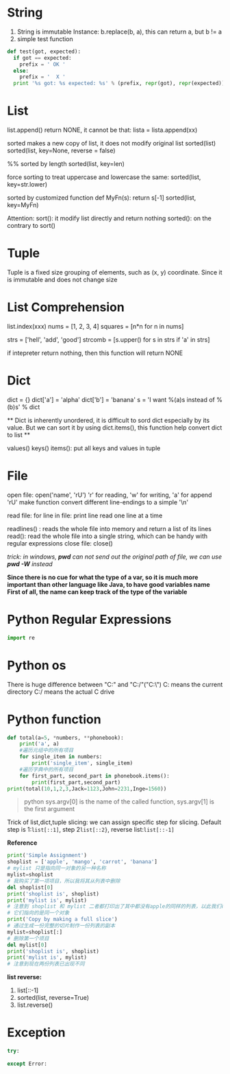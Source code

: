 # String
1. String is immutable
    Instance: b.replace(b, a), this can return a, but b != a
2. simple test function
```python
def test(got, expected):
  if got == expected:
    prefix = ' OK '
  else:
    prefix = '  X '
  print '%s got: %s expected: %s' % (prefix, repr(got), repr(expected))
```

# List
list.append() return NONE, it cannot be that: lista = lista.append(xx)

sorted makes a new copy of list, it does not modify original list
sorted(list)
sorted(list, key=None, reverse = false)

%% sorted by length
sorted(list, key=len)

force sorting to treat uppercase and lowercase the same:
sorted(list, key=str.lower)

sorted by customized function
def MyFn(s):
    return s[-1]
sorted(list, key=MyFn)

Attention:
sort(): it modify list directly and return nothing
sorted(): on the contrary to sort()

# Tuple
Tuple is a fixed size grouping of elements, such as (x, y) coordinate.
Since it is immutable and does not change size

# List Comprehension

list.index(xxx)
nums = [1, 2, 3, 4]
squares = [n*n for n in nums]

strs = ['hell', 'add', 'good']
strcomb = [s.upper() for s in strs if 'a' in strs]

if intepreter return nothing, then this function will return NONE

# Dict
dict = {}
dict['a'] = 'alpha'
dict['b'] = 'banana'
s = 'I want %(a)s instead of %(b)s' % dict

** Dict is inherently unordered, it is difficult to sord dict especially by its value. But we can sort it by using dict.items(), this function help convert dict to list **


values()
keys()
items(): put all keys and values in tuple

# File
open file:
open('name', 'rU')
'r' for reading, 'w' for writing, 'a' for append
'rU' make function convert different line-endings to a simple '\n'

read file:
for line in file:
    print line
read one line at a time

readlines() : reads the whole file into memory and return a list of its lines
read():       read the whole file into a single string, which can be handy with regular expressions
close file:
close()

_trick: in windows, **pwd** can not send out the original path of file, we can use **pwd -W** instead_

**Since there is no cue for what the type of a var, so it is much more important than other language like Java, to have good variables name
First of all, the name can keep track of the type of the variable**

# Python Regular Expressions
```python
import re

```

# Python os
There is huge difference between "C:" and "C:/"("C:\\")
C: means the current directory
C:/ means the actual C drive 

# Python function
```python
def total(a=5, *numbers, **phonebook):
    print('a', a)
    #遍历元组中的所有项目
    for single_item in numbers:
        print('single_item', single_item)
    #遍历字典中的所有项目
    for first_part, second_part in phonebook.items():
        print(first_part,second_part)
print(total(10,1,2,3,Jack=1123,John=2231,Inge=1560))
```

>python sys.argv[0] is the name of the called function, sys.argv[1] is the first argument

Trick of list,dict,tuple slicing:
we can assign specific step for slicing. Default step is 1:`list[::1]`, step 2`list[::2}`, reverse list:`list[::-1]`

**Reference**
```python
print('Simple Assignment')
shoplist = ['apple', 'mango', 'carrot', 'banana']
# mylist 只是指向同一对象的另一种名称
mylist=shoplist
# 我购买了第一项项目，所以我将其从列表中删除
del shoplist[0]
print('shoplist is', shoplist)
print('mylist is', mylist)
# 注意到 shoplist 和 mylist 二者都打印出了其中都没有apple的同样的列表，以此我们确认
# 它们指向的是同一个对象
print('Copy by making a full slice')
# 通过生成一份完整的切片制作一份列表的副本
mylist=shoplist[:]
# 删除第一个项目
del mylist[0]
print('shoplist is', shoplist)
print('mylist is', mylist)
# 注意到现在两份列表已出现不同
```

**list reverse:**
1. list[::-1]
2. sorted(list, reverse=True)
3. list.reverse()

# Exception
```python
try:
    
except Error:

```
